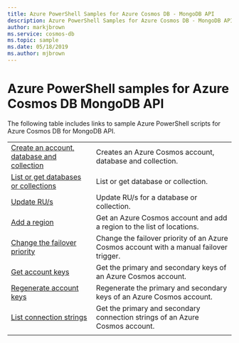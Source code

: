```yaml
---
title: Azure PowerShell Samples for Azure Cosmos DB - MongoDB API
description: Azure PowerShell Samples for Azure Cosmos DB - MongoDB API
author: markjbrown
ms.service: cosmos-db
ms.topic: sample
ms.date: 05/18/2019
ms.author: mjbrown
---
```


# Azure PowerShell samples for Azure Cosmos DB MongoDB API

The following table includes links to sample Azure PowerShell scripts for Azure Cosmos DB for MongoDB API.

| | |
|---|---|
|[Create an account, database and collection](scripts/powershell/mongodb/ps-mongodb-create.md?toc=%2fpowershell%2fmodule%2ftoc.json)| Creates an Azure Cosmos account, database and collection. |
|[List or get databases or collections](scripts/powershell/mongodb/ps-mongodb-list-get.md?toc=%2fpowershell%2fmodule%2ftoc.json)| List or get database or collection. |
|[Update RU/s](scripts/powershell/mongodb/ps-mongodb-ru-update.md?toc=%2fpowershell%2fmodule%2ftoc.json)| Update RU/s for a database or collection. |
|[Add a region](scripts/powershell/common/ps-account-update.md?toc=%2fpowershell%2fmodule%2ftoc.json)| Get an Azure Cosmos account and add a region to the list of locations. |
|[Change the failover priority](scripts/powershell/common/ps-account-failover-priority-update.md?toc=%2fpowershell%2fmodule%2ftoc.json)| Change the failover priority of an Azure Cosmos account with a manual failover trigger. |
|[Get account keys](scripts/powershell/common/ps-account-key-get.md?toc=%2fpowershell%2fmodule%2ftoc.json)| Get the primary and secondary keys of an Azure Cosmos account. |
|[Regenerate account keys](scripts/powershell/common/ps-account-key-regenerate.md?toc=%2fpowershell%2fmodule%2ftoc.json)| Regenerate the primary and secondary keys of an Azure Cosmos account. |
|[List connection strings](scripts/powershell/common/ps-account-connection-string-get.md?toc=%2fpowershell%2fmodule%2ftoc.json)| Get the primary and secondary connection strings of an Azure Cosmos account. |
|||